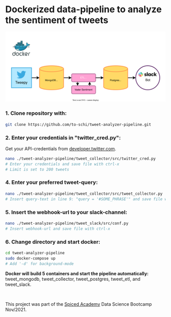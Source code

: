 # Dockerized data-pipeline to analyze the sentiment of tweets
![diagram](./img/tweet_analyzer_pipeline.svg)
### 1. Clone repository with:
```bash
git clone https://github.com/to-schi/tweet-analyzer-pipeline.git
```
### 2. Enter your credentials in "twitter_cred.py":
Get your API-credentials from [developer.twitter.com](https://developer.twitter.com).
```bash
nano ./tweet-analyzer-pipeline/tweet_collector/src/twitter_cred.py
# Enter your credentials and save file with ctrl-x
# Limit is set to 200 tweets
```
### 4. Enter your preferred tweet-query:
```bash
nano ./tweet-analyzer-pipeline/tweet_collector/src/tweet_collector.py
# Insert query-text in line 9: "query = '#SOME_PHRASE'" and save file with ctrl-x
```
### 5. Insert the webhook-url to your slack-channel:
```bash
nano ./tweet-analyzer-pipeline/tweet_slack/src/conf.py
# Insert webhook-url and save file with ctrl-x
```

### 6. Change directory and start docker:
```bash
cd tweet-analyzer-pipeline
sudo docker-compose up
# Add '-d' for background-mode
````

__Docker will build 5 containers and start the pipeline automatically:__
tweet_mongodb, tweet_collector, tweet_postgres, tweet_etl, and tweet_slack.

&nbsp;

This project was part of the [Spiced Academy](https://www.spiced-academy.com) Data Science Bootcamp Nov/2021.
